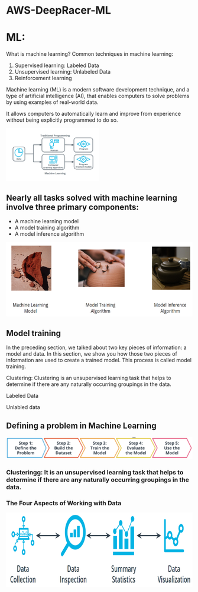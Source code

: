 # AWS-DeepRacer-ML
# ML:
What is machine learning?
Common techniques in machine learning:
1) Supervised learning: Labeled Data
2) Unsupervised learning: Unlabeled Data
3) Reinforcement learning

Machine learning (ML) is a modern software development technique, and a type of artificial intelligence (AI), that enables computers to solve problems by using examples of real-world data. 

It allows computers to automatically learn and improve from experience without being explicitly programmed to do so.

<img src="https://github.com/vaibhavkapase1302/AWS-DeepRacer-ML/blob/main/ML%20Understand.png" alt="Image Description" width = 50% height=50%>

## Nearly all tasks solved with machine learning involve three primary components:
- A machine learning model
- A model training algorithm
- A model inference algorithm

<img src="https://github.com/vaibhavkapase1302/AWS-DeepRacer-ML/blob/main/Components%20of%20machine%20learning.png" alt="Image Description" height=200>

## Model training
In the preceding section, we talked about two key pieces of information: a model and data. In this section, we show you how those two pieces of information are used to create a trained model. This process is called model training.

Clustering: Clustering is an unsupervised learning task that helps to determine if there are any naturally occurring groupings in the data.

Labeled Data

Unlabled data

## Defining a problem in Machine Learning
<img src="https://github.com/vaibhavkapase1302/AWS-DeepRacer-ML/blob/main/Define%20the%20problem.png" alt="Example Image">

### Clusteringg: It is an unsupervised learning task that helps to determine if there are any naturally occurring groupings in the data.

### The Four Aspects of Working with Data

<img src="https://github.com/vaibhavkapase1302/AWS-DeepRacer-ML/blob/main/The%20Four%20Aspects%20of%20Working%20with%20Data.png" width="800" height="200" alt="Example Image">
